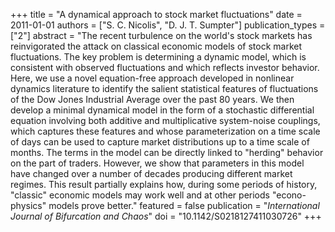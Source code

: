 +++
title = "A dynamical approach to stock market fluctuations"
date = 2011-01-01
authors = ["S. C. Nicolis", "D. J. T. Sumpter"]
publication_types = ["2"]
abstract = "The recent turbulence on the world's stock markets has reinvigorated the attack on classical economic models of stock market fluctuations. The key problem is determining a dynamic model, which is consistent with observed fluctuations and which reflects investor behavior. Here, we use a novel equation-free approach developed in nonlinear dynamics literature to identify the salient statistical features of fluctuations of the Dow Jones Industrial Average over the past 80 years. We then develop a minimal dynamical model in the form of a stochastic differential equation involving both additive and multiplicative system-noise couplings, which captures these features and whose parameterization on a time scale of days can be used to capture market distributions up to a time scale of months. The terms in the model can be directly linked to \"herding\" behavior on the part of traders. However, we show that parameters in this model have changed over a number of decades producing different market regimes. This result partially explains how, during some periods of history, \"classic\" economic models may work well and at other periods \"econo-physics\" models prove better."
featured = false
publication = "*International Journal of Bifurcation and Chaos*"
doi = "10.1142/S0218127411030726"
+++

